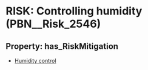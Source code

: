 # RISK: __Controlling humidity__ (PBN__Risk_2546)

## Property: has_RiskMitigation

* [Humidity control](PBN__Mitigation_376)

